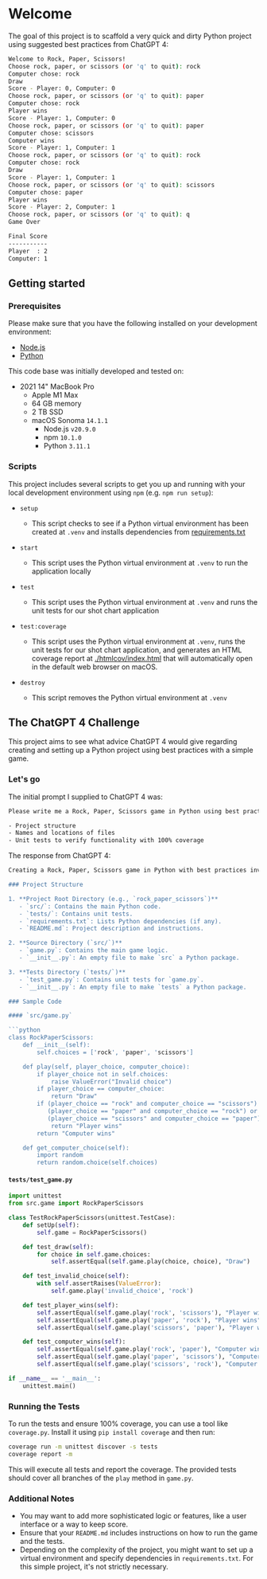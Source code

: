 # Welcome

The goal of this project is to scaffold a very quick and dirty Python project using suggested best practices from ChatGPT 4:

```sh
Welcome to Rock, Paper, Scissors!
Choose rock, paper, or scissors (or 'q' to quit): rock
Computer chose: rock
Draw
Score - Player: 0, Computer: 0
Choose rock, paper, or scissors (or 'q' to quit): paper
Computer chose: rock
Player wins
Score - Player: 1, Computer: 0
Choose rock, paper, or scissors (or 'q' to quit): paper
Computer chose: scissors
Computer wins
Score - Player: 1, Computer: 1
Choose rock, paper, or scissors (or 'q' to quit): rock
Computer chose: rock
Draw
Score - Player: 1, Computer: 1
Choose rock, paper, or scissors (or 'q' to quit): scissors
Computer chose: paper
Player wins
Score - Player: 2, Computer: 1
Choose rock, paper, or scissors (or 'q' to quit): q
Game Over

Final Score
-----------
Player  : 2
Computer: 1
```

## Getting started

### Prerequisites

Please make sure that you have the following installed on your development environment:

- [Node.js](https://nodejs.org/en)
- [Python](https://www.python.org)

This code base was initially developed and tested on:

- 2021 14" MacBook Pro
  - Apple M1 Max
  - 64 GB memory
  - 2 TB SSD
  - macOS Sonoma `14.1.1`
    - Node.js `v20.9.0`
    - npm `10.1.0`
    - Python `3.11.1`

### Scripts

This project includes several scripts to get you up and running with your local development environment using `npm` (e.g. `npm run setup`):

- `setup`

  - This script checks to see if a Python virtual environment has been created at `.venv` and installs dependencies from [requirements.txt](./requirements.txt)

- `start`

  - This script uses the Python virtual environment at `.venv` to run the application locally

- `test`

  - This script uses the Python virtual environment at `.venv` and runs the unit tests for our shot chart application

- `test:coverage`

  - This script uses the Python virtual environment at `.venv`, runs the unit tests for our shot chart application, and generates an HTML coverage report at [./htmlcov/index.html](./htmlcov/index.html) that will automatically open in the default web browser on macOS.

- `destroy`
  - This script removes the Python virtual environment at `.venv`

## The ChatGPT 4 Challenge

This project aims to see what advice ChatGPT 4 would give regarding creating and setting up a Python project using best practices with a simple game.

### Let's go

The initial prompt I supplied to ChatGPT 4 was:

```sh
Please write me a Rock, Paper, Scissors game in Python using best practices in Python development including:

- Project structure
- Names and locations of files
- Unit tests to verify functionality with 100% coverage
```

The response from ChatGPT 4:

````sh
Creating a Rock, Paper, Scissors game in Python with best practices involves several steps. I'll outline the project structure, file organization, and provide sample code along with unit tests to ensure 100% coverage.

### Project Structure

1. **Project Root Directory (e.g., `rock_paper_scissors`)**
   - `src/`: Contains the main Python code.
   - `tests/`: Contains unit tests.
   - `requirements.txt`: Lists Python dependencies (if any).
   - `README.md`: Project description and instructions.

2. **Source Directory (`src/`)**
   - `game.py`: Contains the main game logic.
   - `__init__.py`: An empty file to make `src` a Python package.

3. **Tests Directory (`tests/`)**
   - `test_game.py`: Contains unit tests for `game.py`.
   - `__init__.py`: An empty file to make `tests` a Python package.

### Sample Code

#### `src/game.py`

```python
class RockPaperScissors:
    def __init__(self):
        self.choices = ['rock', 'paper', 'scissors']

    def play(self, player_choice, computer_choice):
        if player_choice not in self.choices:
            raise ValueError("Invalid choice")
        if player_choice == computer_choice:
            return "Draw"
        if (player_choice == "rock" and computer_choice == "scissors") or \
           (player_choice == "paper" and computer_choice == "rock") or \
           (player_choice == "scissors" and computer_choice == "paper"):
            return "Player wins"
        return "Computer wins"

    def get_computer_choice(self):
        import random
        return random.choice(self.choices)
````

#### `tests/test_game.py`

```python
import unittest
from src.game import RockPaperScissors

class TestRockPaperScissors(unittest.TestCase):
    def setUp(self):
        self.game = RockPaperScissors()

    def test_draw(self):
        for choice in self.game.choices:
            self.assertEqual(self.game.play(choice, choice), "Draw")

    def test_invalid_choice(self):
        with self.assertRaises(ValueError):
            self.game.play('invalid_choice', 'rock')

    def test_player_wins(self):
        self.assertEqual(self.game.play('rock', 'scissors'), "Player wins")
        self.assertEqual(self.game.play('paper', 'rock'), "Player wins")
        self.assertEqual(self.game.play('scissors', 'paper'), "Player wins")

    def test_computer_wins(self):
        self.assertEqual(self.game.play('rock', 'paper'), "Computer wins")
        self.assertEqual(self.game.play('paper', 'scissors'), "Computer wins")
        self.assertEqual(self.game.play('scissors', 'rock'), "Computer wins")

if __name__ == '__main__':
    unittest.main()
```

### Running the Tests

To run the tests and ensure 100% coverage, you can use a tool like `coverage.py`. Install it using `pip install coverage` and then run:

```bash
coverage run -m unittest discover -s tests
coverage report -m
```

This will execute all tests and report the coverage. The provided tests should cover all branches of the `play` method in `game.py`.

### Additional Notes

- You may want to add more sophisticated logic or features, like a user interface or a way to keep score.
- Ensure that your `README.md` includes instructions on how to run the game and the tests.
- Depending on the complexity of the project, you might want to set up a virtual environment and specify dependencies in `requirements.txt`. For this simple project, it's not strictly necessary.

```

```

